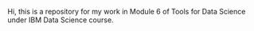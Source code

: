 Hi, this is a repository for my work in Module 6 of Tools for Data Science under IBM Data Science course.
